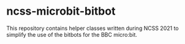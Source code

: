 # ncss-microbit-bitbot

This repository contains helper classes written during NCSS 2021 to simplify the use of the bitbots for the BBC micro:bit.

